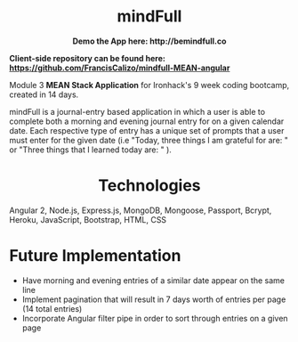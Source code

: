 <h1 align="center"> mindFull </h1>
<p align="center">
<strong>Demo the App here: http://bemindfull.co </strong>

<strong>Client-side repository can be found here: https://github.com/FrancisCalizo/mindfull-MEAN-angular </strong>

Module 3 <strong>MEAN Stack Application</strong> for Ironhack's 9 week coding bootcamp, created in 14 days.

mindFull is a journal-entry based application in which a user is able to complete both a morning and evening journal entry for on a given calendar date. Each respective type of entry has a unique set of prompts that a user must enter for the given date (i.e "Today, three things I am grateful for are: " or "Three things that I learned today are: " ).


<h1 align="center">Technologies</h1>
<p>Angular 2, Node.js, Express.js, MongoDB, Mongoose, Passport, Bcrypt, Heroku, JavaScript, Bootstrap, HTML, CSS</p>

<h1> Future Implementation</h1>
<ul>
  <li> Have morning and evening entries of a similar date appear on the same line 
  <li> Implement pagination that will result in 7 days worth of entries per page (14 total entries)
  <li> Incorporate Angular filter pipe in order to sort through entries on a given page  
</ul>